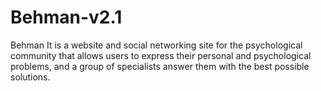 # Behman-v2.1
Behman It is a website and social networking site for the psychological community that allows users to express their personal and psychological problems, and a group of specialists answer them with the best possible solutions.
